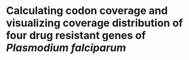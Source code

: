 # Calculating codon coverage and visualizing coverage distribution of four drug resistant genes of _Plasmodium falciparum_
